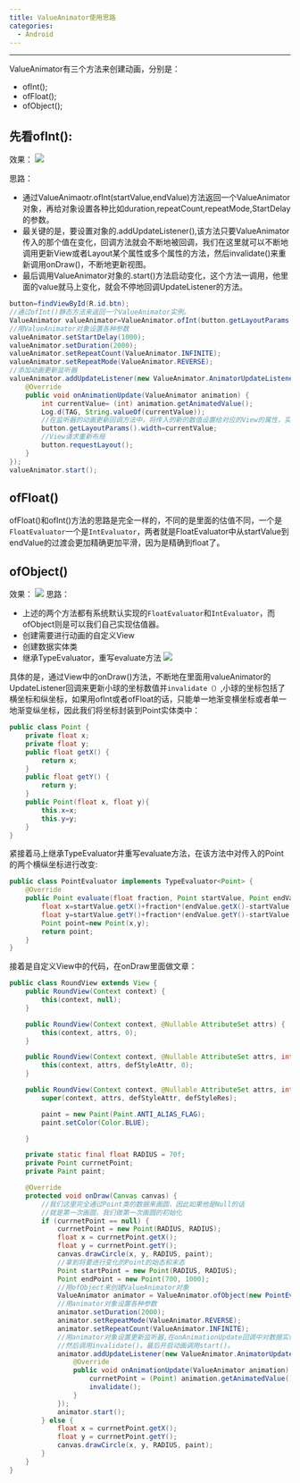 ```yaml
---
title: ValueAnimator使用思路
categories:
  - Android
---
```


---
ValueAnimator有三个方法来创建动画，分别是：
* ofInt();
* ofFloat();
* ofObject();

## 先看ofInt():
效果：
![](http://upload-images.jianshu.io/upload_images/7177220-c2826d981ff630b1.gif?imageMogr2/auto-orient/strip%7CimageView2/2/w/1240)

思路：
* 通过ValueAnimaotr.ofInt(startValue,endValue)方法返回一个ValueAnimator对象，再给对象设置各种比如duration,repeatCount,repeatMode,StartDelay的参数。
* 最关键的是，要设置对象的.addUpdateListener(),该方法只要ValueAnimator传入的那个值在变化，回调方法就会不断地被回调，我们在这里就可以不断地调用更新View或者Layout某个属性或多个属性的方法，然后invalidate()来重新调用onDraw()，不断地更新视图。
* 最后调用ValueAnimator对象的.start()方法启动变化，这个方法一调用，他里面的value就马上变化，就会不停地回调UpdateListener的方法。
``` java
button=findViewById(R.id.btn);
//通过ofInt()静态方法来返回一个ValueAnimator实例。
ValueAnimator valueAnimator=ValueAnimator.ofInt(button.getLayoutParams().width,500);
//用ValueAnimator对象设置各种参数
valueAnimator.setStartDelay(1000);
valueAnimator.setDuration(2000);
valueAnimator.setRepeatCount(ValueAnimator.INFINITE);
valueAnimator.setRepeatMode(ValueAnimator.REVERSE);
//添加动画更新监听器
valueAnimator.addUpdateListener(new ValueAnimator.AnimatorUpdateListener() {
    @Override
    public void onAnimationUpdate(ValueAnimator animation) {
        int currentValue= (int) animation.getAnimatedValue();
        Log.d(TAG, String.valueOf(currentValue));
        //在监听器的动画更新回调方法中，将传入的新的数值设置给对应的View的属性，实现View的属性的动态变换。
        button.getLayoutParams().width=currentValue;
        //View请求重新布局
        button.requestLayout();
    }
});
valueAnimator.start();
```

## ofFloat()
ofFloat()和ofInt()方法的思路是完全一样的，不同的是里面的估值不同，一个是
`FloatEvaluator`一个是`IntEvaluator`，两者就是FloatEvaluator中从startValue到endValue的过渡会更加精确更加平滑，因为是精确到float了。
## ofObject()
效果：
![](http://upload-images.jianshu.io/upload_images/7177220-08630373da9aad75.gif?imageMogr2/auto-orient/strip%7CimageView2/2/w/1240)
思路：
* 上述的两个方法都有系统默认实现的`FloatEvaluator`和`IntEvaluator`，而ofObject则是可以我们自己实现估值器。
* 创建需要进行动画的自定义View
* 创建数据实体类
* 继承TypeEvaluator，重写evaluate方法
![](http://upload-images.jianshu.io/upload_images/7177220-d875c73959c022f4.png?imageMogr2/auto-orient/strip%7CimageView2/2/w/1240)

具体的是，通过View中的onDraw()方法，不断地在里面用valueAnimator的UpdateListener回调来更新小球的坐标数值并`invalidate（）`,小球的坐标包括了横坐标和纵坐标，如果用ofInt或者ofFloat的话，只能单一地渐变横坐标或者单一地渐变纵坐标，因此我们将坐标封装到Point实体类中：
``` java
public class Point {
    private float x;
    private float y;
    public float getX() {
        return x;
    }
    public float getY() {
        return y;
    }
    public Point(float x, float y){
        this.x=x;
        this.y=y;
    }
}
```
紧接着马上继承TypeEvaluator并重写evaluate方法，在该方法中对传入的Point的两个横纵坐标进行改变:
``` java
public class PointEvaluator implements TypeEvaluator<Point> {
    @Override
    public Point evaluate(float fraction, Point startValue, Point endValue) {
        float x=startValue.getX()+fraction*(endValue.getX()-startValue.getX());
        float y=startValue.getY()+fraction*(endValue.getY()-startValue.getY());
        Point point=new Point(x,y);
        return point;
    }
}
```
接着是自定义View中的代码，在onDraw里面做文章：
``` java
public class RoundView extends View {
    public RoundView(Context context) {
        this(context, null);
    }

    public RoundView(Context context, @Nullable AttributeSet attrs) {
        this(context, attrs, 0);
    }

    public RoundView(Context context, @Nullable AttributeSet attrs, int defStyleAttr) {
        this(context, attrs, defStyleAttr, 0);
    }

    public RoundView(Context context, @Nullable AttributeSet attrs, int defStyleAttr, int defStyleRes) {
        super(context, attrs, defStyleAttr, defStyleRes);

        paint = new Paint(Paint.ANTI_ALIAS_FLAG);
        paint.setColor(Color.BLUE);

    }

    private static final float RADIUS = 70f;
    private Point currnetPoint;
    private Paint paint;

    @Override
    protected void onDraw(Canvas canvas) {
        //我们这里完全通过Point类的数据来画圆，因此如果他是Null的话
        //就是第一次画圆，我们做第一次画圆的初始化
        if (currnetPoint == null) {
            currnetPoint = new Point(RADIUS, RADIUS);
            float x = currnetPoint.getX();
            float y = currnetPoint.getY();
            canvas.drawCircle(x, y, RADIUS, paint);
            //拿到将要进行变化的Point的始态和末态
            Point startPoint = new Point(RADIUS, RADIUS);
            Point endPoint = new Point(700, 1000);
            //用ofObject来创建ValueAnimator对象
            ValueAnimator animator = ValueAnimator.ofObject(new PointEvaluator(), startPoint, endPoint);
            //用animator对象设置各种参数
            animator.setDuration(2000);
            animator.setRepeatMode(ValueAnimator.REVERSE);
            animator.setRepeatCount(ValueAnimator.INFINITE);
            //用animator对象设置更新监听器,在onAnimationUpdate回调中对数据实体类进行更新，
            //然后调用invalidate()。最后开启动画调用start()。
            animator.addUpdateListener(new ValueAnimator.AnimatorUpdateListener() {
                @Override
                public void onAnimationUpdate(ValueAnimator animation) {
                    currnetPoint = (Point) animation.getAnimatedValue();
                    invalidate();
                }
            });
            animator.start();
        } else {
            float x = currnetPoint.getX();
            float y = currnetPoint.getY();
            canvas.drawCircle(x, y, RADIUS, paint);
        }
    }
}
```


                                                                                                                                                                                                                                                                                                                                                                                                                                                                                                                                                                                                                                                                                                                                                                                                                                                                                                                                                                                                                                                                                                                                                                                                                                                                                                                                                                                                                                                                                                                                                                                                                                                                                                                                                                                                                                                                                                                                                                                                                                                                                                                                                                                                                                                                                                                                                                                                                                                                                                                                                                                                                                                                                                                                                                                                                                                                                                                                                                                                                                                                                                                                                                                                                                                                                                                                                                                                                                                                                                                                                                                                                                                                                                                                                                                                                                                                                                                                                                       